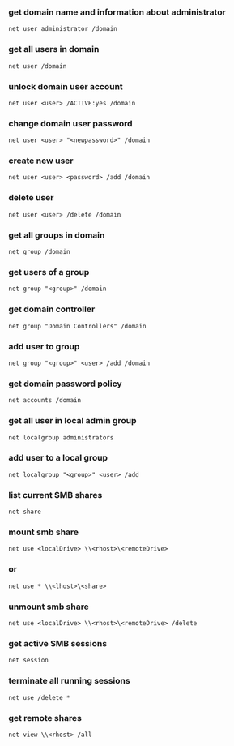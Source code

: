### get domain name and information about administrator
```
net user administrator /domain
```

### get all users in domain
```
net user /domain
```

### unlock domain user account
```
net user <user> /ACTIVE:yes /domain
```

### change domain user password
```
net user <user> "<newpassword>" /domain
```

### create new user
```
net user <user> <password> /add /domain
```

### delete user
```
net user <user> /delete /domain
```


### get all groups in domain
```
net group /domain
```

### get users of a group
```
net group "<group>" /domain
```

### get domain controller
```
net group "Domain Controllers" /domain
```

### add user to group
```
net group "<group>" <user> /add /domain
```


### get domain password policy
```
net accounts /domain
```


### get all user in local admin group
```
net localgroup administrators
```

### add user to a local group
```
net localgroup "<group>" <user> /add
```


### list current SMB shares
```
net share
```

### mount smb share
```
net use <localDrive> \\<rhost>\<remoteDrive>
```

### or 
```
net use * \\<lhost>\<share>
```

### unmount smb share
```
net use <localDrive> \\<rhost>\<remoteDrive> /delete
```

### get active SMB sessions
```
net session
```

### terminate all running sessions
```
net use /delete *
```


### get remote shares
```
net view \\<rhost> /all
```

